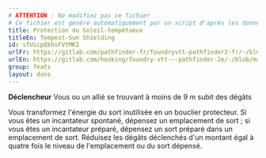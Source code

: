 ```yaml
---
# ATTENTION : Ne modifiez pas ce fichier
# Ce fichier est généré automatiquement par un script d'après les données du module Foundry VTT officiel et de sa traduction
title: Protection du Soleil-tempétueux
titleEn: Tempest-Sun Shielding
id: sTUicpQkhiFVtMK1
urlFr: https://gitlab.com/pathfinder-fr/foundryvtt-pathfinder2-fr/-/blob/master/data/feats/sTUicpQkhiFVtMK1.htm
urlEn: https://gitlab.com/hooking/foundry-vtt---pathfinder-2e/-/blob/master/packs/data/feats.db/tempest-sun-shielding.json
group: feats
layout: dons
---
```

**Déclencheur** Vous ou un allié se trouvant à moins de 9 m subit des dégâts

Vous transformez l'énergie du sort inutilisée en un bouclier protecteur. Si vous êtes un incantateur spontané, dépensez un emplacement de sort ; si vous êtes un incantateur préparé, dépensez un sort préparé dans un emplacement de sort. Réduisez les dégâts déclenchés d'un montant égal à quatre fois le niveau de l'emplacement ou du sort dépensé.


